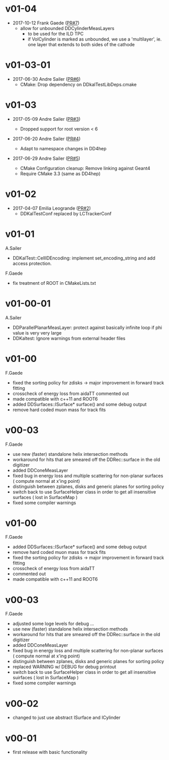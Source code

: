 # v01-04

* 2017-10-12 Frank Gaede ([PR#7](https://github.com/iLCSoft/DDKalTest/pull/7))
  - allow for unbounded DDCylinderMeasLayers 
     - to be used for the ILD TPC
     - if VolCylinder is marked as unbounded, we use a 'multilayer', ie.
       one layer that extends to both sides of the cathode

# v01-03-01

* 2017-06-30 Andre Sailer ([PR#6](https://github.com/iLCSoft/DDKalTest/pull/6))
  - CMake: Drop dependency on DDkalTestLibDeps.cmake

# v01-03

* 2017-05-09 Andre Sailer ([PR#3](https://github.com/iLCSoft/DDKalTest/pull/3))
  - Dropped support for root version < 6

* 2017-06-20 Andre Sailer ([PR#4](https://github.com/iLCSoft/DDKalTest/pull/4))
  - Adapt to namespace changes in DD4hep

* 2017-06-29 Andre Sailer ([PR#5](https://github.com/iLCSoft/DDKalTest/pull/5))
  - CMake Configuration cleanup: Remove linking against Geant4
  - Require CMake 3.3 (same as DD4hep)

# v01-02

* 2017-04-07 Emilia Leogrande ([PR#2](https://github.com/iLCSoft/DDKalTest/pull/2))
  - DDKalTestConf replaced by LCTrackerConf

# v01-01
A.Sailer
* DDKalTest::CellIDEncoding: implement set_encoding_string and add access protection.

F.Gaede
* fix treatment of ROOT in CMakeLists.txt

# v01-00-01
A.Sailer
* DDParallelPlanarMeasLayer: protect against basically infinite loop if phi value is very very large
* DDKaltest: Ignore warnings from external header files
 
# v01-00
F.Gaede
* fixed the sorting policy for zdisks -> major improvement in forward track fitting
* crosscheck of energy loss from aidaTT commented out
* made compatible with c++11 and ROOT6
* added DDSurfaces::ISurface* surface() and some debug output
* remove hard coded muon mass for track fits

# v00-03
F.Gaede
* use new (faster) standalone helix intersection methods
* workaround for hits that are smeared off the DDRec::surface in the old digitizer
* added DDConeMeasLayer
* fixed bug in energy loss and multiple scattering for non-planar surfaces ( compute normal at x'ing point)
* distinguish between zplanes, disks and generic planes for sorting policy
* switch back to use SurfaceHelper class in order to get all insensitive surfaces ( lost in SurfaceMap )
* fixed some compiler warnings
 
# v01-00

F.Gaede
* added DDSurfaces::ISurface* surface() and some debug output 
* remove hard coded muon mass for track fits 
* fixed the sorting policy for zdisks -> major improvement in forward track fitting
* crosscheck of energy loss from aidaTT
* commented out 
* made compatible with c++11 and ROOT6


# v00-03
 F.Gaede
* adjusted some loge levels for debug ...
* use new (faster) standalone helix intersection methods
* workaround for hits that are smeared off the DDRec::surface in the old digitizer
* added DDConeMeasLayer
* fixed bug in energy loss and multiple scattering for non-planar surfaces ( compute normal at x'ing point)
* distinguish between zplanes, disks and generic planes for sorting policy
* replaced WARNING w/ DEBUG for debug printout
* switch back to use SurfaceHelper class in order to get all insensitive suirfaces ( lost in SurfaceMap )
* fixed some compiler warnings

# v00-02
* changed to just use abstract ISurface and ICylinder

# v00-01
* first release with basic functionality
